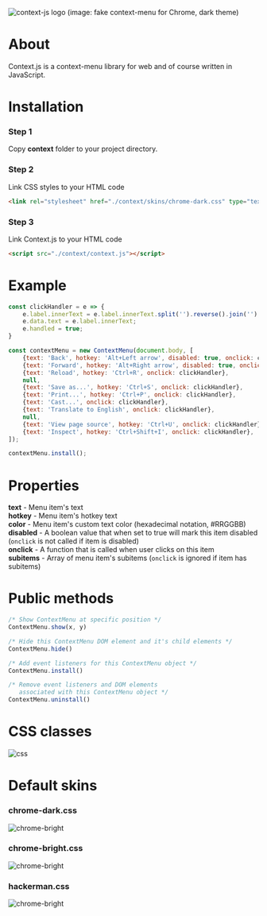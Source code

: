 ![context-js logo](https://i.ibb.co/LJ100w9/image.png)
(image: fake context-menu for Chrome, dark theme)

# About
Context.js is a context-menu library for web and of course written in JavaScript.

# Installation
### Step 1
Copy **context** folder to your project directory.
### Step 2
Link CSS styles to your HTML code
```html
<link rel="stylesheet" href="./context/skins/chrome-dark.css" type="text/css" />
```
### Step 3
Link Context.js to your HTML code
```html
<script src="./context/context.js"></script>
```

# Example
```js
const clickHandler = e => {
    e.label.innerText = e.label.innerText.split('').reverse().join('');
    e.data.text = e.label.innerText;
    e.handled = true;
}

const contextMenu = new ContextMenu(document.body, [
    {text: 'Back', hotkey: 'Alt+Left arrow', disabled: true, onclick: clickHandler},
    {text: 'Forward', hotkey: 'Alt+Right arrow', disabled: true, onclick: clickHandler},
    {text: 'Reload', hotkey: 'Ctrl+R', onclick: clickHandler},
    null,
    {text: 'Save as...', hotkey: 'Ctrl+S', onclick: clickHandler},
    {text: 'Print...', hotkey: 'Ctrl+P', onclick: clickHandler},
    {text: 'Cast...', onclick: clickHandler},
    {text: 'Translate to English', onclick: clickHandler},
    null,
    {text: 'View page source', hotkey: 'Ctrl+U', onclick: clickHandler},
    {text: 'Inspect', hotkey: 'Ctrl+Shift+I', onclick: clickHandler},
]);

contextMenu.install();
```

# Properties
**text** - Menu item's text\
**hotkey** - Menu item's hotkey text\
**color** - Menu item's custom text color (hexadecimal notation, #RRGGBB)\
**disabled** - A boolean value that when set to true will mark this item disabled (`onclick` is not called if item is disabled)\
**onclick** - A function that is called when user clicks on this item\
**subitems** - Array of menu item's subitems (`onclick` is ignored if item has subitems)

# Public methods
```js
/* Show ContextMenu at specific position */
ContextMenu.show(x, y)
```
```js
/* Hide this ContextMenu DOM element and it's child elements */
ContextMenu.hide()
```
```js
/* Add event listeners for this ContextMenu object */
ContextMenu.install()
```
```js
/* Remove event listeners and DOM elements 
   associated with this ContextMenu object */
ContextMenu.uninstall()
```

# CSS classes
![css](https://i.gyazo.com/176051429fcf2f25b18a66ad2d4e0532.png)

# Default skins
### chrome-dark.css
![chrome-bright](https://i.ibb.co/SxjSWdK/image.png)
### chrome-bright.css
![chrome-bright](https://i.ibb.co/bzB3sPb/image.png)
### hackerman.css
![chrome-bright](https://i.ibb.co/nwtjHqx/image.png)
